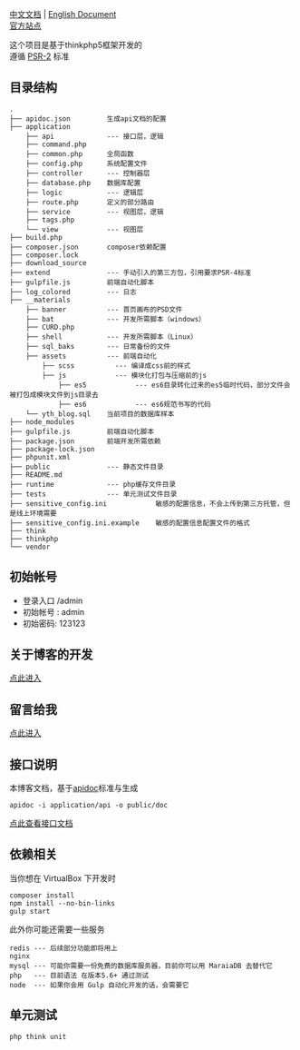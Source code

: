 [中文文档](README.md) | [English Document](README-en.md)  
[官方站点](http://www.hlzblog.top/)  

这个项目是基于thinkphp5框架开发的  
遵循 [PSR-2](http://www.php-fig.org/psr/psr-2/) 标准  

## 目录结构

    .
    ├── apidoc.json         生成api文档的配置
    ├── application         
        ├── api             --- 接口层，逻辑
        ├── command.php     
        ├── common.php      全局函数
        ├── config.php      系统配置文件
        ├── controller      --- 控制器层
        ├── database.php    数据库配置
        ├── logic           --- 逻辑层
        ├── route.php       定义的部分路由
        ├── service         --- 视图层，逻辑
        ├── tags.php
        └── view            --- 视图层
    ├── build.php
    ├── composer.json       composer依赖配置
    ├── composer.lock
    ├── download_source
    ├── extend              --- 手动引入的第三方包，引用要求PSR-4标准
    ├── gulpfile.js         前端自动化脚本
    ├── log_colored         --- 日志
    ├── __materials         
        ├── banner          --- 首页画布的PSD文件
        ├── bat             --- 开发所需脚本（windows）
        ├── CURD.php
        ├── shell           --- 开发所需脚本（Linux）
        ├── sql_baks        --- 日常备份的文件
        ├── assets          --- 前端自动化
            ├── scss          --- 编译成css前的样式
            ├── js            --- 模块化打包与压缩前的js
                ├── es5            --- es6目录转化过来的es5临时代码，部分文件会被打包成模块文件到js目录去
                ├── es6            --- es6规范书写的代码
        └── yth_blog.sql    当前项目的数据库样本
    ├── node_modules
    ├── gulpfile.js         前端自动化脚本
    ├── package.json        前端开发所需依赖
    ├── package-lock.json
    ├── phpunit.xml
    ├── public              --- 静态文件目录
    ├── README.md
    ├── runtime             --- php缓存文件目录
    ├── tests               --- 单元测试文件目录
    ├── sensitive_config.ini            敏感的配置信息，不会上传到第三方托管，但是线上环境需要
    ├── sensitive_config.ini.example    敏感的配置信息配置文件的格式
    ├── think
    ├── thinkphp
    └── vendor



## 初始帐号

 * 登录入口 /admin
 * 初始帐号 : admin
 * 初始密码: 123123

## 关于博客的开发
[点此进入](http://www.hlzblog.top/Article/20.html)

## 留言给我
[点此进入](http://www.hlzblog.top/Board)

## 接口说明
本博客文档，基于[apidoc](http://apidocjs.com/)标准与生成  

    apidoc -i application/api -o public/doc

[点此查看接口文档](http://www.hlzblog.top/doc)  

## 依赖相关
当你想在 VirtualBox 下开发时  

    composer install
    npm install --no-bin-links
    gulp start

此外你可能还需要一些服务

    redis --- 后续部分功能即将用上
    nginx 
    mysql --- 可能你需要一份免费的数据库服务器，目前你可以用 MaraiaDB 去替代它
    php   --- 目前语法 在版本5.6+ 通过测试
    node  --- 如果你会用 Gulp 自动化开发的话，会需要它

## 单元测试

    php think unit